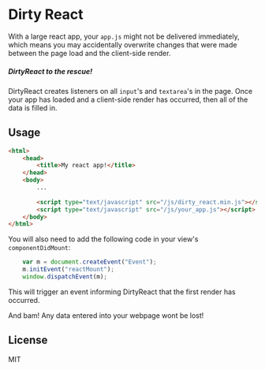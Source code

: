 Dirty React
===========
With a large react app, your `app.js` might not be delivered immediately, which means you may accidentally overwrite changes that were made between the page load and the client-side render.

##### DirtyReact to the rescue!

DirtyReact creates listeners on all `input`'s and `textarea`'s in the page. Once your app has loaded and a client-side render has occurred, then all of the data is filled in.

Usage
-----

```html
<html>
    <head>
        <title>My react app!</title>
    </head>
    <body>
        ...
    
        <script type="text/javascript" src="/js/dirty_react.min.js"></script>
        <script type="text/javascript" src="/js/your_app.js"></script>
    </body>
</html>

```

You will also need to add the following code in your view's `componentDidMount`:
```js
    var m = document.createEvent("Event");
    m.initEvent("reactMount");
    window.dispatchEvent(m);
```

This will trigger an event informing DirtyReact that the first render has occurred.

And bam! Any data entered into your webpage wont be lost!

License
-------
MIT
